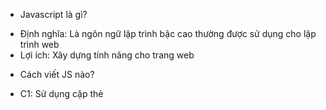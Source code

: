 - Javascript là gì?

* Định nghĩa: Là ngôn ngữ lập trình bậc cao thường được sử dụng cho lập trình web
* Lợi ích: Xây dựng tính năng cho trang web

- Cách viết JS nào?

* C1: Sử dụng cặp thẻ <script>
* C2: Sử dụng external JS (nhúng file ngoài vào html là đc)
